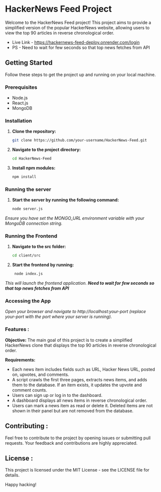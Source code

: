 # HackerNews Feed Project

Welcome to the HackerNews Feed project! This project aims to provide a simplified version of the popular HackerNews website, allowing users to view the top 90 articles in reverse chronological order.

- Live Link - https://hackernews-feed-deploy.onrender.com/login
- PS - Need to wait for few seconds so that top news fetches from API

## Getting Started

Follow these steps to get the project up and running on your local machine.

### Prerequisites

- Node.js
- React.js
- MongoDB

### Installation

1. **Clone the repository:**

   ```bash
   git clone https://github.com/your-username/HackerNews-Feed.git
2. **Navigate to the project directory:**
   ```bash
   cd HackerNews-Feed

3. **Install npm modules:**
   ```bash
   npm install

### Running the server

1. **Start the server by running the following command:**

   ```bash
   node server.js
   
*Ensure you have set the MONGO_URL environment variable with your MongoDB connection string.*

### Running the Frontend

1. **Navigate to the src folder:**
   ```bash
   cd client/src
2. **Start the frontend by running:**
   ```bash
    node index.js
   
 *This will launch the frontend application.*
 ***Need to wait for few seconds so that top news fetches from API***

### Accessing the App
   *Open your browser and navigate to http://localhost:your-port (replace your-port with the port where your server is running).*

### Features :
  **Objective:**
The main goal of this project is to create a simplified HackerNews clone that displays the top 90 articles in reverse chronological order.

**Requirements:**
- Each news item includes fields such as URL, Hacker News URL, posted on, upvotes, and comments.
- A script crawls the first three pages, extracts news items, and adds them to the database. If an item exists, it updates the upvote and comment counts.
- Users can sign up or log in to the dashboard.
- A dashboard displays all news items in reverse chronological order.
- Users can mark a news item as read or delete it. Deleted items are not shown in their panel but are not removed from the database.


## Contributing :
 Feel free to contribute to the project by opening issues or submitting pull requests. Your feedback and contributions are highly appreciated.

## License :
 This project is licensed under the MIT License - see the LICENSE file for details.

Happy hacking!
  
